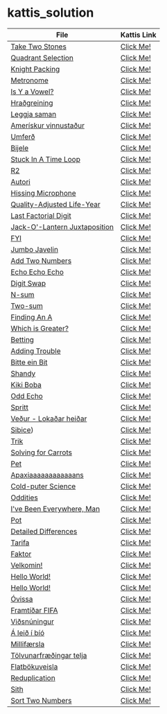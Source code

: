 # kattis_solution
|File|Kattis Link|
|----|-----------|
|[Take Two Stones](https://github.com/mohaMgT/kattis_solution/tree/main/File/Take%20Two%20Stones)|[Click Me!](https://open.kattis.com/problems/twostones)|
|[Quadrant Selection](https://github.com/mohaMgT/kattis_solution/tree/main/File/Quadrant%20Selection)|[Click Me!](https://open.kattis.com/problems/quadrant)|
|[Knight Packing](https://github.com/mohaMgT/kattis_solution/tree/main/File/Knight%20Packing)|[Click Me!](https://open.kattis.com/problems/knightpacking)|
|[Metronome](https://github.com/mohaMgT/kattis_solution/tree/main/File/Metronome)|[Click Me!](https://open.kattis.com/problems/metronome)|
|[Is Y a Vowel?](https://github.com/mohaMgT/kattis_solution/tree/main/File/Is%20Y%20a%20Vowel)|[Click Me!](https://open.kattis.com/problems/isyavowel)|
|[Hraðgreining](https://github.com/mohaMgT/kattis_solution/tree/main/File/hradgreining)|[Click Me!](https://open.kattis.com/problems/hradgreining)|
|[Leggja saman](https://github.com/mohaMgT/kattis_solution/tree/main/File/Leggja%20saman)|[Click Me!](https://open.kattis.com/problems/leggjasaman)|
|[Amerískur vinnustaður](https://github.com/mohaMgT/kattis_solution/tree/main/File/Amer%C3%ADskur%20vinnusta%C3%B0ur)|[Click Me!](https://open.kattis.com/problems/ameriskur)|
|[Umferð](https://github.com/mohaMgT/kattis_solution/tree/main/File/Umfer%C3%B0)|[Click Me!](https://open.kattis.com/problems/umferd)|
|[Bijele](https://github.com/mohaMgT/kattis_solution/tree/main/File/Bijele)|[Click Me!](https://open.kattis.com/problems/bijele)|
|[Stuck In A Time Loop](https://github.com/mohaMgT/kattis_solution/tree/main/File/Stuck%20In%20A%20Time%20Loop)|[Click Me!](https://open.kattis.com/problems/timeloop)|
|[R2](https://github.com/mohaMgT/kattis_solution/tree/main/File/r2)|[Click Me!](https://open.kattis.com/problems/r2)|
|[Autori](https://github.com/mohaMgT/kattis_solution/tree/main/File/Autori)|[Click Me!](https://open.kattis.com/problems/autori)|
|[Hissing Microphone](https://github.com/mohaMgT/kattis_solution/tree/main/File/Hissing%20Microphone)|[Click Me!](https://open.kattis.com/problems/hissingmicrophone)|
|[Quality-Adjusted Life-Year](https://github.com/mohaMgT/kattis_solution/tree/main/File/Quality-Adjusted%20Life-Year)|[Click Me!](https://open.kattis.com/problems/qaly)|
|[Last Factorial Digit](https://github.com/mohaMgT/kattis_solution/tree/main/File/Last%20Factorial%20Digit)|[Click Me!](https://open.kattis.com/problems/lastfactorialdigit)|
|[Jack-O'-Lantern Juxtaposition](https://github.com/mohaMgT/kattis_solution/tree/main/File/Jack-O'-Lantern%20Juxtaposition)|[Click Me!](https://open.kattis.com/problems/jackolanternjuxtaposition)|
|[FYI](https://github.com/mohaMgT/kattis_solution/tree/main/File/FYI)|[Click Me!](https://open.kattis.com/problems/fyi)|
|[Jumbo Javelin](https://github.com/mohaMgT/kattis_solution/blob/main/File/Jumbo%20Javelin/jumbojavelin.py)|[Click Me!](https://open.kattis.com/problems/jumbojavelin)|
|[Add Two Numbers](https://github.com/mohaMgT/kattis_solution/tree/main/File/Add%20Two%20Numbers)|[Click Me!](https://open.kattis.com/problems/addtwonumbers)|
|[Echo Echo Echo](https://github.com/mohaMgT/kattis_solution/tree/main/File/Echo%20Echo%20Echo)|[Click Me!](https://open.kattis.com/problems/echoechoecho)|
|[Digit Swap](https://github.com/mohaMgT/kattis_solution/tree/main/File/Digit%20Swap)|[Click Me!](https://open.kattis.com/problems/digitswap)|
|[N-sum](https://github.com/mohaMgT/kattis_solution/tree/main/File/N-sum)|[Click Me!](https://open.kattis.com/problems/nsum)|
|[Two-sum](https://github.com/mohaMgT/kattis_solution/tree/main/File/Two-sum)|[Click Me!](https://open.kattis.com/problems/twosum)|
|[Finding An A](https://github.com/mohaMgT/kattis_solution/tree/main/File/Finding%20An%20A)|[Click Me!](https://open.kattis.com/problems/findingana)|
|[Which is Greater?](https://github.com/mohaMgT/kattis_solution/tree/main/File/Which%20is%20Greater)|[Click Me!](https://open.kattis.com/problems/whichisgreater)|
|[Betting](https://github.com/mohaMgT/kattis_solution/tree/main/File/Betting)|[Click Me!](https://open.kattis.com/problems/betting)|
|[Adding Trouble](https://github.com/mohaMgT/kattis_solution/tree/main/File/Adding%20Trouble)|[Click Me!](https://open.kattis.com/problems/addingtrouble)|
|[Bitte ein Bit](https://github.com/mohaMgT/kattis_solution/tree/main/File/Bitte%20ein%20Bit)|[Click Me!](https://open.kattis.com/problems/bitteeinbit)|
|[Shandy](https://github.com/mohaMgT/kattis_solution/tree/main/File/Shandy)|[Click Me!](https://open.kattis.com/problems/shandy)|
|[Kiki Boba](https://github.com/mohaMgT/kattis_solution/tree/main/File/Kiki%20Boba)|[Click Me!](https://open.kattis.com/problems/kikiboba)|
|[Odd Echo](https://github.com/mohaMgT/kattis_solution/tree/main/File/Odd%20Echo)|[Click Me!](https://open.kattis.com/problems/oddecho)|
|[Spritt](https://github.com/mohaMgT/kattis_solution/tree/main/File/Spritt)|[Click Me!](https://open.kattis.com/problems/spritt)|
|[Veður - Lokaðar heiðar](https://github.com/mohaMgT/kattis_solution/tree/main/File/Ve%C3%B0ur%20-%20Loka%C3%B0ar%20hei%C3%B0ar)|[Click Me!](https://open.kattis.com/problems/vedurheidar)|
|[Sibice](https://github.com/mohaMgT/kattis_solution/tree/main/File/Sibice))|[Click Me!](https://open.kattis.com/problems/sibice)|
|[Trik](https://github.com/mohaMgT/kattis_solution/tree/main/File/Trik)|[Click Me!](https://open.kattis.com/problems/trik)|
|[Solving for Carrots](https://github.com/mohaMgT/kattis_solution/tree/main/File/Solving%20for%20Carrots)|[Click Me!](https://open.kattis.com/problems/carrots)|
|[Pet](https://github.com/mohaMgT/kattis_solution/tree/main/File/Pet)|[Click Me!](https://open.kattis.com/problems/pet)|
|[Apaxiaaaaaaaaaaaans](https://github.com/mohaMgT/kattis_solution/tree/main/File/Apaxiaaaaaaaaaaaans)|[Click Me!](https://open.kattis.com/problems/apaxiaaans)|
|[Cold-puter Science](https://github.com/mohaMgT/kattis_solution/tree/main/File/Cold-puter%20Science)|[Click Me!](https://open.kattis.com/problems/cold)|
|[Oddities](https://github.com/mohaMgT/kattis_solution/tree/main/File/Oddities)|[Click Me!](https://open.kattis.com/problems/oddities)|
|[I've Been Everywhere, Man](https://github.com/mohaMgT/kattis_solution/tree/main/File/I've%20Been%20Everywhere%2C%20Man)|[Click Me!](https://open.kattis.com/problems/everywhere)|
|[Pot](https://github.com/mohaMgT/kattis_solution/tree/main/File/Pot)|[Click Me!](https://open.kattis.com/problems/pot)|
|[Detailed Differences](https://github.com/mohaMgT/kattis_solution/tree/main/File/Detailed%20Differences)|[Click Me!](https://open.kattis.com/problems/detaileddifferences)|
|[Tarifa](https://github.com/mohaMgT/kattis_solution/tree/main/File/Tarifa)|[Click Me!](https://open.kattis.com/problems/tarifa)|
|[Faktor](https://github.com/mohaMgT/kattis_solution/tree/main/File/Faktor)|[Click Me!](https://open.kattis.com/problems/faktor)|
|[Velkomin!](https://github.com/mohaMgT/kattis_solution/tree/main/File/Velkomin!)|[Click Me!](https://open.kattis.com/problems/velkomin)|
|[Hello World!]()|[Click Me!](https://open.kattis.com/problems/hello)|
|[Hello World!](https://github.com/mohaMgT/kattis_solution/tree/main/File/Hello%20World!)|[Click Me!](https://open.kattis.com/problems/hello)|
|[Óvissa](https://github.com/mohaMgT/kattis_solution/tree/main/File/%C3%93vissa)|[Click Me!](https://open.kattis.com/problems/ovissa)|
|[Framtíðar FIFA](https://github.com/mohaMgT/kattis_solution/tree/main/File/Framt%C3%AD%C3%B0ar%20FIFA)|[Click Me!](https://open.kattis.com/problems/fifa)|
|[Viðsnúningur](https://github.com/mohaMgT/kattis_solution/tree/main/File/Vi%C3%B0sn%C3%BAningur)|[Click Me!](https://open.kattis.com/problems/vidsnuningur)|
|[Á leið í bíó](https://github.com/mohaMgT/kattis_solution/tree/main/File/%C3%81%20lei%C3%B0%20%C3%AD%20b%C3%AD%C3%B3)|[Click Me!](https://open.kattis.com/problems/aleidibio)|
|[Millifærsla](https://github.com/mohaMgT/kattis_solution/tree/main/File/Millif%C3%A6rsla)|[Click Me!](https://open.kattis.com/problems/millifaersla)|
|[Tölvunarfræðingar telja](https://github.com/mohaMgT/kattis_solution/tree/main/File/T%C3%B6lvunarfr%C3%A6%C3%B0ingar%20telja)|[Click Me!](https://open.kattis.com/problems/tolvunarfraedingartelja)|
|[Flatbökuveisla](https://github.com/mohaMgT/kattis_solution/tree/main/File/Flatb%C3%B6kuveisla)|[Click Me!](https://open.kattis.com/problems/flatbokuveisla)|
|[Reduplication](https://github.com/mohaMgT/kattis_solution/tree/main/File/Reduplication)|[Click Me!](https://open.kattis.com/problems/reduplikation)|
|[Sith](https://github.com/mohaMgT/kattis_solution/tree/main/File/Sith)|[Click Me!](https://open.kattis.com/problems/sith)|
|[Sort Two Numbers](https://github.com/mohaMgT/kattis_solution/tree/main/File/Sort%20Two%20Numbers)|[Click Me!](https://open.kattis.com/problems/sorttwonumbers)|











































